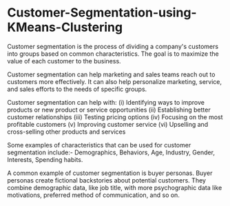 # Customer-Segmentation-using-KMeans-Clustering
Customer segmentation is the process of dividing a company's customers into groups based on common characteristics. The goal is to maximize the value of each customer to the business.

Customer segmentation can help marketing and sales teams reach out to customers more effectively. It can also help personalize marketing, service, and sales efforts to the needs of specific groups.

Customer segmentation can help with: 
(i) Identifying ways to improve products or new product or service opportunities
(ii) Establishing better customer relationships
(iii) Testing pricing options
(iv) Focusing on the most profitable customers
(v) Improving customer service
(vi) Upselling and cross-selling other products and services

Some examples of characteristics that can be used for customer segmentation include:- 
Demographics, Behaviors, Age, Industry, Gender, Interests, Spending habits.

A common example of customer segmentation is buyer personas. Buyer personas create fictional backstories about potential customers. They combine demographic data, like job title, with more psychographic data like motivations, preferred method of communication, and so on.
